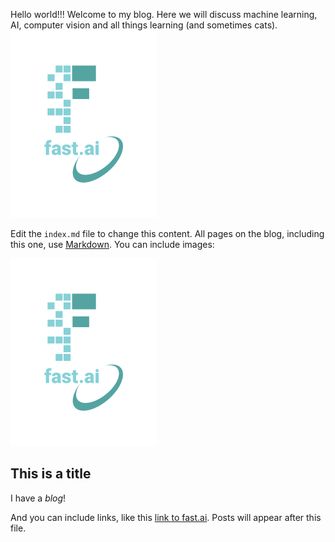 Hello world!!! Welcome to my blog.
Here we will discuss machine learning, AI, computer vision and all things learning (and sometimes cats).
![Image of A Cute Cat](images/logo.png)

Edit the `index.md` file to change this content. All pages on the blog, including this one, use [Markdown](https://guides.github.com/features/mastering-markdown/). You can include images:

![Image of fast.ai logo](images/logo.png)

## This is a title
I have a *blog*!

And you can include links, like this [link to fast.ai](https://www.fast.ai). Posts will appear after this file. 
